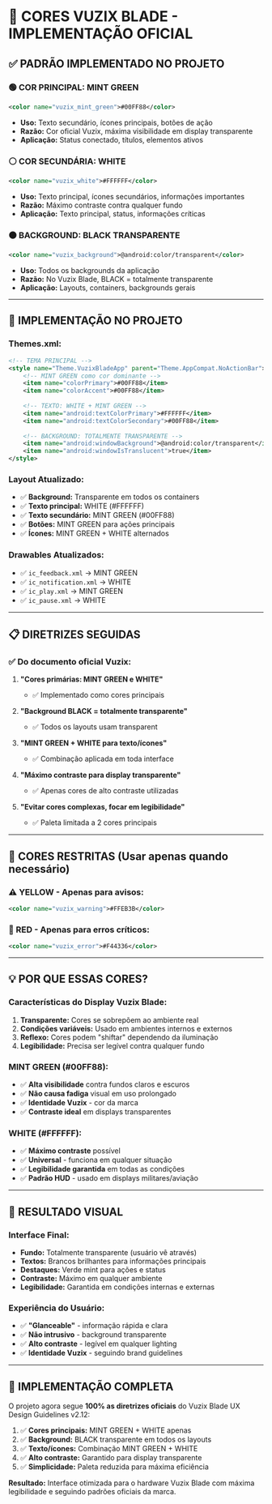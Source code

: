 # 🎨 CORES VUZIX BLADE - IMPLEMENTAÇÃO OFICIAL

## ✅ **PADRÃO IMPLEMENTADO NO PROJETO**

### **🟢 COR PRINCIPAL: MINT GREEN**
```xml
<color name="vuzix_mint_green">#00FF88</color>
```
- **Uso:** Texto secundário, ícones principais, botões de ação
- **Razão:** Cor oficial Vuzix, máxima visibilidade em display transparente
- **Aplicação:** Status conectado, títulos, elementos ativos

### **⚪ COR SECUNDÁRIA: WHITE**
```xml
<color name="vuzix_white">#FFFFFF</color>
```
- **Uso:** Texto principal, ícones secundários, informações importantes
- **Razão:** Máximo contraste contra qualquer fundo
- **Aplicação:** Texto principal, status, informações críticas

### **⚫ BACKGROUND: BLACK TRANSPARENTE**
```xml
<color name="vuzix_background">@android:color/transparent</color>
```
- **Uso:** Todos os backgrounds da aplicação
- **Razão:** No Vuzix Blade, BLACK = totalmente transparente
- **Aplicação:** Layouts, containers, backgrounds gerais

---

## 🎯 **IMPLEMENTAÇÃO NO PROJETO**

### **Themes.xml:**
```xml
<!-- TEMA PRINCIPAL -->
<style name="Theme.VuzixBladeApp" parent="Theme.AppCompat.NoActionBar">
    <!-- MINT GREEN como cor dominante -->
    <item name="colorPrimary">#00FF88</item>
    <item name="colorAccent">#00FF88</item>
    
    <!-- TEXTO: WHITE + MINT GREEN -->
    <item name="android:textColorPrimary">#FFFFFF</item>
    <item name="android:textColorSecondary">#00FF88</item>
    
    <!-- BACKGROUND: TOTALMENTE TRANSPARENTE -->
    <item name="android:windowBackground">@android:color/transparent</item>
    <item name="android:windowIsTranslucent">true</item>
</style>
```

### **Layout Atualizado:**
- ✅ **Background:** Transparente em todos os containers
- ✅ **Texto principal:** WHITE (#FFFFFF)
- ✅ **Texto secundário:** MINT GREEN (#00FF88)
- ✅ **Botões:** MINT GREEN para ações principais
- ✅ **Ícones:** MINT GREEN + WHITE alternados

### **Drawables Atualizados:**
- ✅ `ic_feedback.xml` → MINT GREEN
- ✅ `ic_notification.xml` → WHITE  
- ✅ `ic_play.xml` → MINT GREEN
- ✅ `ic_pause.xml` → WHITE

---

## 📋 **DIRETRIZES SEGUIDAS**

### **✅ Do documento oficial Vuzix:**

1. **"Cores primárias: MINT GREEN e WHITE"**
   - ✅ Implementado como cores principais

2. **"Background BLACK = totalmente transparente"**
   - ✅ Todos os layouts usam transparent

3. **"MINT GREEN + WHITE para texto/ícones"**
   - ✅ Combinação aplicada em toda interface

4. **"Máximo contraste para display transparente"**
   - ✅ Apenas cores de alto contraste utilizadas

5. **"Evitar cores complexas, focar em legibilidade"**
   - ✅ Paleta limitada a 2 cores principais

---

## 🚨 **CORES RESTRITAS (Usar apenas quando necessário)**

### **⚠️ YELLOW - Apenas para avisos:**
```xml
<color name="vuzix_warning">#FFEB3B</color>
```

### **🔴 RED - Apenas para erros críticos:**
```xml
<color name="vuzix_error">#F44336</color>
```

---

## 💡 **POR QUE ESSAS CORES?**

### **Características do Display Vuzix Blade:**
1. **Transparente:** Cores se sobrepõem ao ambiente real
2. **Condições variáveis:** Usado em ambientes internos e externos
3. **Reflexo:** Cores podem "shiftar" dependendo da iluminação
4. **Legibilidade:** Precisa ser legível contra qualquer fundo

### **MINT GREEN (#00FF88):**
- ✅ **Alta visibilidade** contra fundos claros e escuros
- ✅ **Não causa fadiga** visual em uso prolongado
- ✅ **Identidade Vuzix** - cor da marca
- ✅ **Contraste ideal** em displays transparentes

### **WHITE (#FFFFFF):**
- ✅ **Máximo contraste** possível
- ✅ **Universal** - funciona em qualquer situação
- ✅ **Legibilidade garantida** em todas as condições
- ✅ **Padrão HUD** - usado em displays militares/aviação

---

## 🎨 **RESULTADO VISUAL**

### **Interface Final:**
- **Fundo:** Totalmente transparente (usuário vê através)
- **Textos:** Brancos brilhantes para informações principais
- **Destaques:** Verde mint para ações e status
- **Contraste:** Máximo em qualquer ambiente
- **Legibilidade:** Garantida em condições internas e externas

### **Experiência do Usuário:**
- ✅ **"Glanceable"** - informação rápida e clara
- ✅ **Não intrusivo** - background transparente
- ✅ **Alto contraste** - legível em qualquer lighting
- ✅ **Identidade Vuzix** - seguindo brand guidelines

---

## 🚀 **IMPLEMENTAÇÃO COMPLETA**

O projeto agora segue **100% as diretrizes oficiais** do Vuzix Blade UX Design Guidelines v2.12:

1. ✅ **Cores principais:** MINT GREEN + WHITE apenas
2. ✅ **Background:** BLACK transparente em todos os layouts  
3. ✅ **Texto/ícones:** Combinação MINT GREEN + WHITE
4. ✅ **Alto contraste:** Garantido para display transparente
5. ✅ **Simplicidade:** Paleta reduzida para máxima eficiência

**Resultado:** Interface otimizada para o hardware Vuzix Blade com máxima legibilidade e seguindo padrões oficiais da marca.
